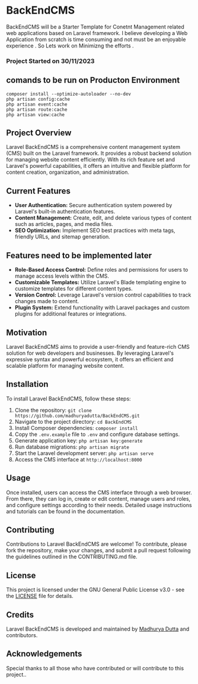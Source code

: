 # BackEndCMS

BackEndCMS will be a Starter Template for Conetnt Management related web applications based on Laravel framework. I believe developing a Web Application from scratch is time consuming and not must be an enjoyable experience . So Lets work on Minimizng the efforts .

### Project Started on 30/11/2023 


## comands to be run on Producton Environment

```shell 
composer install --optimize-autoloader --no-dev 
php artisan config:cache
php artisan event:cache
php artisan route:cache
php artisan view:cache
```


## Project Overview
Laravel BackEndCMS is a comprehensive content management system (CMS) built on the Laravel framework. It provides a robust backend solution for managing website content efficiently. With its rich feature set and Laravel's powerful capabilities, it offers an intuitive and flexible platform for content creation, organization, and administration.

## Current Features
- **User Authentication:** Secure authentication system powered by Laravel's built-in authentication features.
- **Content Management:** Create, edit, and delete various types of content such as articles, pages, and media files.
- **SEO Optimization:** Implement SEO best practices with meta tags, friendly URLs, and sitemap generation.

## Features need to be implemented later
- **Role-Based Access Control:** Define roles and permissions for users to manage access levels within the CMS.
- **Customizable Templates:** Utilize Laravel's Blade templating engine to customize templates for different content types.
- **Version Control:** Leverage Laravel's version control capabilities to track changes made to content.
- **Plugin System:** Extend functionality with Laravel packages and custom plugins for additional features or integrations.

## Motivation
Laravel BackEndCMS aims to provide a user-friendly and feature-rich CMS solution for web developers and businesses. By leveraging Laravel's expressive syntax and powerful ecosystem, it offers an efficient and scalable platform for managing website content.

## Installation
To install Laravel BackEndCMS, follow these steps:
1. Clone the repository: `git clone https://github.com/madhuryadutta/BackEndCMS.git`
2. Navigate to the project directory: `cd BackEndCMS`
3. Install Composer dependencies: `composer install`
4. Copy the `.env.example` file to `.env` and configure database settings.
5. Generate application key: `php artisan key:generate`
6. Run database migrations: `php artisan migrate`
7. Start the Laravel development server: `php artisan serve`
8. Access the CMS interface at `http://localhost:8000`

## Usage
Once installed, users can access the CMS interface through a web browser. From there, they can log in, create or edit content, manage users and roles, and configure settings according to their needs. Detailed usage instructions and tutorials can be found in the documentation.

## Contributing
Contributions to Laravel BackEndCMS are welcome! To contribute, please fork the repository, make your changes, and submit a pull request following the guidelines outlined in the CONTRIBUTING.md file.

## License
This project is licensed under the GNU General Public License v3.0 - see the [LICENSE](LICENSE) file for details.

## Credits
Laravel BackEndCMS is developed and maintained by [Madhurya Dutta](https://github.com/madhuryadutta) and contributors.

## Acknowledgements
Special thanks to all those who have contributed or will contribute to this project..

